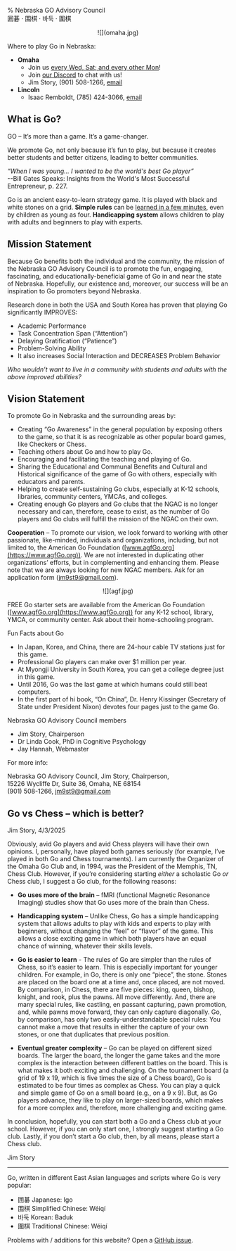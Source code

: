 % Nebraska GO Advisory Council<br/>囲碁 · 围棋 · 바둑 · 圍棋

<div style="text-align:center">
![](omaha.jpg)
</div>

Where to play Go in Nebraska:

* **Omaha**
  * Join us [every Wed, Sat; and every other Mon](https://www.meetup.com/omaha-go-igo-wei-qi-baduk-club/)!
  * Join [our Discord](https://discord.gg/GksZKSvhxy) to chat with us!
  * Jim Story, (901) 508-1266, [email](mailto:jm9st9@gmail.com)
* **Lincoln**
  * Isaac Remboldt, (785) 424-3066, [email](mailto:isaacremboldt@gmail.com)
 
## What is Go?

GO – It’s more than a game.  It’s a game-changer.

We promote Go, not only because it’s fun to play,
but because it creates better students and better citizens,
leading to better communities. 
 
*“When I was young... I wanted to be the world's best Go player”*<br/>
--Bill Gates Speaks: Insights from the World's Most Successful Entrepreneur, p. 227.

Go is an ancient easy-to-learn strategy game.  It is played with black and
white stones on a grid.
**Simple rules** can be [learned in a few minutes](https://www.youtube.com/watch?v=lP63zfY-FM0&ab_channel=WorldGoChannel),
even by children as young as four. 
**Handicapping system** allows children to play with adults
and beginners to play with experts.
 
## Mission Statement

Because Go benefits both the individual and the community, the mission of the
Nebraska GO Advisory Council is to promote the fun, engaging, fascinating, and
educationally-beneficial game of Go in and near the state of Nebraska.
Hopefully, our existence and, moreover, our success will be an inspiration to
Go promoters beyond Nebraska.
 
Research done in both the USA and South Korea has proven that playing Go significantly IMPROVES:

* Academic Performance
* Task Concentration Span (“Attention”)
* Delaying Gratification (“Patience”)
* Problem-Solving Ability
* It also increases Social Interaction and DECREASES Problem Behavior
 
*Who wouldn’t want to live in a community with students and adults with the
above improved abilities?*
 
## Vision Statement

To promote Go in Nebraska and the surrounding areas by:

* Creating “Go Awareness” in the general population by exposing others to the
game, so that it is as recognizable as other popular board games, like Checkers
or Chess.
* Teaching others about Go and how to play Go.
* Encouraging and facilitating the teaching and playing of Go.
* Sharing the Educational and Communal Benefits and Cultural and Historical
significance of the game of Go with others, especially with educators and
parents.
* Helping to create self-sustaining Go clubs, especially at K-12 schools,
libraries, community centers, YMCAs, and colleges.
* Creating enough Go players and Go clubs that the NGAC is no longer necessary
and can, therefore, cease to exist, as the number of Go players and Go clubs
will fulfill the mission of the NGAC on their own.
 
**Cooperation** – To promote our vision, we look forward to working with other
passionate, like-minded, individuals and organizations, including, but not
limited to, the American Go Foundation ([www.agfGo.org](https://www.agfGo.org)).
We are not interested
in duplicating other organizations’ efforts, but in complementing and enhancing
them.  Please note that we are always looking for new NGAC members.  Ask for an
application form ([jm9st9@gmail.com](mailto:jm9st9@gmail.com)).

<div style="text-align:center">
![](agf.jpg)
</div>

FREE Go starter sets are available from the American Go Foundation
([www.agfGo.org](https://www.agfGo.org)) for any K-12 school, library, YMCA, or community center.  Ask
about their home-schooling program.

Fun Facts about Go

* In Japan, Korea, and China, there are 24-hour cable TV stations just for this game.
* Professional Go players can make over $1 million per year.
* At Myongji University in South Korea, you can get a college degree just in this game.
* Until 2016, Go was the last game at which humans could still beat computers.
* In the first part of hi book, “On China”, Dr. Henry Kissinger (Secretary of
State under President Nixon) devotes four pages just to the game Go.
 
Nebraska GO Advisory Council members

* Jim Story, Chairperson
* Dr Linda Cook, PhD in Cognitive Psychology
* Jay Hannah, Webmaster
 
For more info:

Nebraska GO Advisory Council, Jim Story, Chairperson,<br/>
15226 Wycliffe Dr, Suite 36, Omaha, NE  68154<br/>
(901) 508-1266, [jm9st9@gmail.com](mailto:jm9st9@gmail.com)
 
## Go vs Chess – which is better?

Jim Story, 4/3/2025

Obviously, avid Go players and avid Chess players will have their own opinions.
I, personally, have played both games seriously (for example, I’ve played in
both Go and Chess tournaments).  I am currently the Organizer of the Omaha Go
Club and, in 1994, was the President of the Memphis, TN, Chess Club. However,
if you’re considering starting *either* a scholastic Go *or* Chess club, I suggest
a Go club, for the following reasons:

* **Go uses more of the brain** – fMRI (functional Magnetic Resonance Imaging)
studies show that Go uses more of the brain than Chess.

* **Handicapping system** – Unlike Chess, Go has a simple handicapping system that
allows adults to play with kids and experts to play with beginners, without
changing the “feel” or “flavor” of the game.  This allows a close exciting
game in which both players have an equal chance of winning, whatever their
skills levels.

* **Go is easier to learn** - The rules of Go are simpler than the rules of Chess,
so it’s easier to learn.  This is especially important for younger children.
For example, in Go, there is only one “piece”, the stone.  Stones are placed
on the board one at a time and, once placed, are not moved.  By comparison,
in Chess, there are five pieces: king, queen, bishop, knight, and rook, plus
the pawns.  All move differently.  And, there are many special rules, like
castling, en passant capturing, pawn promotion, and, while pawns move
forward, they can only capture diagonally.  Go, by comparison, has only two
easily-understandable special rules:  You cannot make a move that results in
either the capture of your own stones, or one that duplicates that previous
position.

* **Eventual greater complexity** – Go can be played on different sized boards.  The
larger the board, the longer the game takes and the more complex is the
interaction between different battles on the board.  This is what makes it both
exciting and challenging.  On the tournament board (a grid of 19 x 19, which is
five times the size of a Chess board), Go is estimated to be four times as
complex as Chess.  You can play a quick and simple game of Go on a small board
(e.g., on a 9 x 9).  But, as Go players advance, they like to play on
larger-sized boards, which makes for a more complex and, therefore, more
challenging and exciting game.

In conclusion, hopefully, you can start both a Go and a Chess club at your
school.  However, if you can only start one, I strongly suggest starting a Go
club.  Lastly, if you don’t start a Go club, then, by all means, please start a
Chess club.

Jim Story

---

Go, written in different East Asian languages and scripts where Go is very popular:

* 囲碁 Japanese: Igo
* 围棋 Simplified Chinese: Wéiqí
* 바둑 Korean: Baduk
* 圍棋 Traditional Chinese: Wéiqí

Problems with / additions for this website?
Open a [GitHub issue](https://github.com/jhannah-netlify/NebraskaGo.org/issues).

